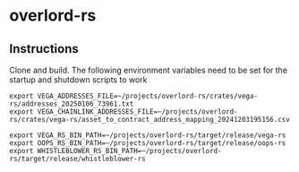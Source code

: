 # overlord-rs

## Instructions

Clone and build. The following environment variables need to be set for the startup and shutdown scripts to work

```
export VEGA_ADDRESSES_FILE=~/projects/overlord-rs/crates/vega-rs/addresses_20250106_73961.txt
export VEGA_CHAINLINK_ADDRESSES_FILE=~/projects/overlord-rs/crates/vega-rs/asset_to_contract_address_mapping_20241203195156.csv

export VEGA_RS_BIN_PATH=~/projects/overlord-rs/target/release/vega-rs
export OOPS_RS_BIN_PATH=~/projects/overlord-rs/target/release/oops-rs
export WHISTLEBLOWER_RS_BIN_PATH=~/projects/overlord-rs/target/release/whistleblower-rs
```
